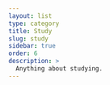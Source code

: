 ```yaml
---
layout: list
type: category
title: Study
slug: study
sidebar: true
order: 6
description: >
  Anything about studying.
---
```

